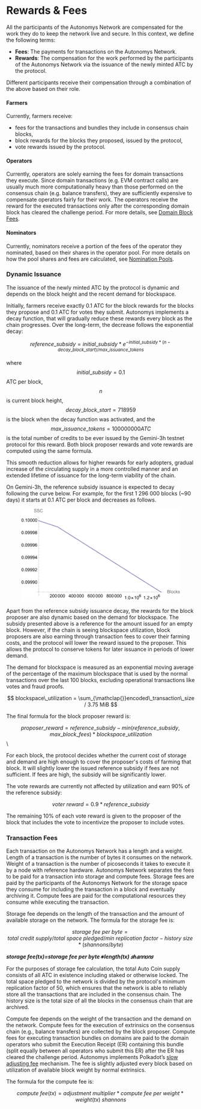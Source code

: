 # Rewards & Fees

All the participants of the Autonomys Network are compensated for the work they do to keep the network live and secure. In this context, we define the following terms:

* **Fees**: The payments for transactions on the Autonomys Network.
* **Rewards**: The compensation for the work performed by the participants of the Autonomys Network via the issuance of the newly minted ATC by the protocol.

Different participants receive their compensation through a combination of the above based on their role.

#### Farmers

Currently, farmers receive:

* fees for the transactions and bundles they include in consensus chain blocks,
* block rewards for the blocks they proposed, issued by the protocol,
* vote rewards issued by the protocol.

#### Operators

Currently, operators are solely earning the fees for domain transactions they execute. Since domain transactions (e.g. EVM contract calls) are usually much more computationally heavy than those performed on the consensus chain (e.g. balance transfers), they are sufficiently expensive to compensate operators fairly for their work. The operators receive the reward for the executed transactions only after the corresponding domain block has cleared the challenge period. For more details, see [Domain Block Fees](/subspace-protocol/decoupled-execution/domains/README.md#domain-block-fees).

#### Nominators

Currently, nominators receive a portion of the fees of the operator they nominated, based on their shares in the operator pool. For more details on how the pool shares and fees are calculated, see [Nomination Pools](/subspace-protocol/decoupled-execution/staking.md#nomination-pools).

### Dynamic Issuance

The issuance of the newly minted ATC by the protocol is dynamic and depends on the block height and the recent demand for blockspace.

Initially, farmers receive exactly 0.1 ATC for the block rewards for the blocks they propose and 0.1 ATC for votes they submit. Autonomys implements a decay function, that will gradually reduce these rewards every block as the chain progresses. Over the long-term, the decrease follows the exponential decay:

$$
reference\_subsidy = initial\_subsidy * e^{-initial\_subsidy*(n-decay\_block\_start)/max\_issuance\_tokens}
$$

where $$initial\_subsidy = 0.1$$ATC per block, $$n$$ is current block height, $$decay\_block\_start = 718959$$is the block when the decay function was activated, and the $$max\_issuance\_tokens = 100000000 ATC$$is the total number of credits to be ever issued by the Gemini-3h testnet protocol for this reward. Both block proposer rewards and vote rewards are computed using the same formula.

This smooth reduction allows for higher rewards for early adopters, gradual increase of the circulating supply in a more controlled manner and an extended lifetime of issuance for the long-term viability of the chain.

On Gemini-3h, the reference subsidy issuance is expected to decay following the curve below. For example, for the first 1 296 000 blocks (\~90 days) it starts at 0.1 ATC per block and decreases as follows.

<figure><picture><source srcset="../.gitbook/assets/Gemini3h_Issuance_Decay-dark.svg" media="(prefers-color-scheme: dark)"><img src="../.gitbook/assets/image (21).png" alt=""></picture><figcaption></figcaption></figure>

Apart from the reference subsidy issuance decay, the rewards for the block proposer are also dynamic based on the demand for blockspace. The subsidy presented above is a reference for the amount issued for an empty block. However, if the chain is seeing blockspace utilization, block proposers are also earning through transaction fees to cover their farming costs, and the protocol will lower the reward issued to the proposer. This allows the protocol to conserve tokens for later issuance in periods of lower demand.

The demand for blockspace is measured as an exponential moving average of the percentage of the maximum blockspace that is used by the normal transactions over the last 100 blocks, excluding operational transactions like votes and fraud proofs.

$$
blockspace\_utilization = \sum_{\mathclap{}}encoded\_transaction\_size / 3.75 MiB
$$

The final formula for the block proposer reward is:

$$proposer\_reward = reference\_subsidy - min(reference\_subsidy, max\_block\_fees) * blockspace\_utilization$$\


For each block, the protocol decides whether the current cost of storage and demand are high enough to cover the proposer's costs of farming that block. It will slightly lower the issued reference subsidy if fees are not sufficient. If fees are high, the subsidy will be significantly lower.

The vote rewards are currently not affected by utilization and earn 90% of the reference subsidy:

$$voter\ reward = 0.9 * reference\_subsidy$$

The remaining 10% of each vote reward is given to the proposer of the block that includes the vote to incentivize the proposer to include votes.

### Transaction Fees

Each transaction on the Autonomys Network has a length and a weight. Length of a transaction is the number of bytes it consumes on the network. Weight of a transaction is the number of picoseconds it takes to execute it by a node with reference hardware. Autonomys Network separates the fees to be paid for a transaction into storage and compute fees. Storage fees are paid by the participants of the Autonomys Network for the storage space they consume for including the transaction in a block and eventually archiving it. Compute fees are paid for the computational resources they consume while executing the transaction.

Storage fee depends on the length of the transaction and the amount of available storage on the network. The formula for the storage fee is:

$$storage\ fee\ per\ byte = total\ credit\ supply/total\ space\ pledged/min\ replication\ factor-history\ size * (shannons/byte)$$

_**storage fee(tx)=storage fee per byte∗length(tx) 𝑠ℎ𝑎𝑛𝑛𝑜𝑛𝑠**_

For the purposes of storage fee calculation, the total Auto Coin supply consists of all ATC in existence including staked or otherwise locked. The total space pledged to the network is divided by the protocol's minimum replication factor of 50, which ensures that the network is able to reliably store all the transactions that are included in the consensus chain. The history size is the total size of all the blocks in the consensus chain that are archived.

Compute fee depends on the weight of the transaction and the demand on the network. Compute fees for the execution of extrinsics on the consensus chain (e.g., balance transfers) are collected by the block proposer. Compute fees for executing transaction bundles on domains are paid to the domain operators who submit the Execution Receipt (ER) containing this bundle (split equally between all operators who submit this ER) after the ER has cleared the challenge period. Autonomys implements Polkadot’s [slow adjusting fee](https://research.web3.foundation/Polkadot/overview/token-economics#2-slow-adjusting-mechanism) mechanism. The fee is slightly adjusted every block based on utilization of available block weight by normal extrinsics.

The formula for the compute fee is:

$$compute\ fee(tx) = adjustment\ multiplier * compute\ fee\ per\ weight * weight(tx)\ shannons$$
